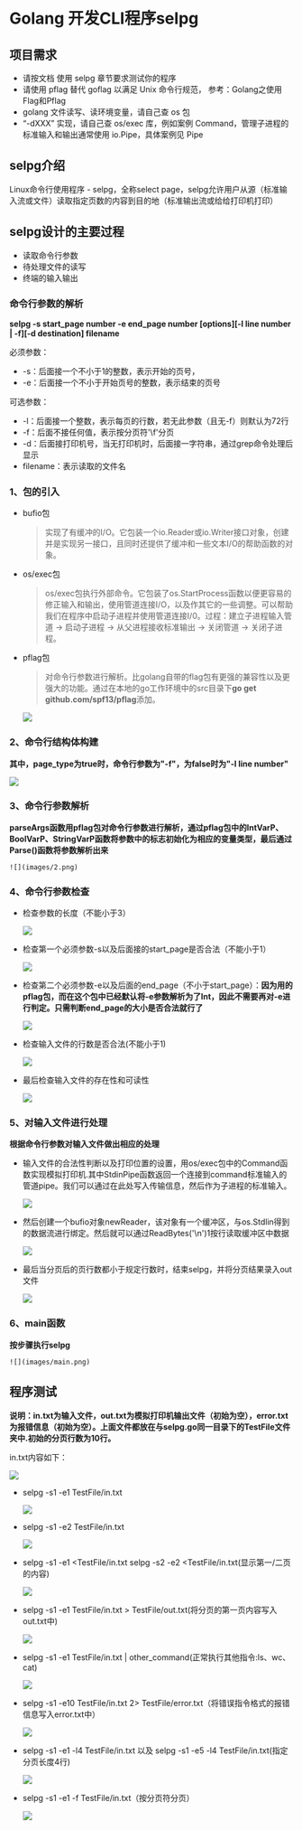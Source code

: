 # Golang 开发CLI程序selpg  
## 项目需求
- 请按文档 使用 selpg 章节要求测试你的程序
- 请使用 pflag 替代 goflag 以满足 Unix 命令行规范， 参考：Golang之使用Flag和Pflag
- golang 文件读写、读环境变量，请自己查 os 包
- “-dXXX” 实现，请自己查 os/exec 库，例如案例 Command，管理子进程的标准输入和输出通常使用 io.Pipe，具体案例见 Pipe
  
## selpg介绍  
Linux命令行使用程序 - selpg，全称select page，selpg允许用户从源（标准输入流或文件）读取指定页数的内容到目的地（标准输出流或给给打印机打印）  
  
## selpg设计的主要过程
- 读取命令行参数
- 待处理文件的读写
- 终端的输入输出
### 命令行参数的解析
**selpg -s start_page number -e end_page number [options][-l line number | -f][-d destination] filename**  
  
必须参数：  
- -s：后面接一个不小于1的整数，表示开始的页号，
- -e：后面接一个不小于开始页号的整数，表示结束的页号  
  
可选参数：
- -l：后面接一个整数，表示每页的行数，若无此参数（且无-f）则默认为72行
- -f：后面不接任何值，表示按分页符'\f'分页
- -d：后面接打印机号，当无打印机时，后面接一字符串，通过grep命令处理后显示
- filename：表示读取的文件名  
### 1、包的引入
- bufio包
    > 实现了有缓冲的I/O。它包装一个io.Reader或io.Writer接口对象，创建并是实现另一接口，且同时还提供了缓冲和一些文本I/O的帮助函数的对象。  
      
- os/exec包
    > os/exec包执行外部命令。它包装了os.StartProcess函数以便更容易的修正输入和输出，使用管道连接I/O，以及作其它的一些调整。可以帮助我们在程序中启动子进程并使用管道连接I/0。过程：建立子进程输入管道 -> 启动子进程 -> 从父进程接收标准输出 -> 关闭管道 -> 关闭子进程。
  
- pflag包  
    > 对命令行参数进行解析。比golang自带的flag包有更强的兼容性以及更强大的功能。通过在本地的go工作环境中的src目录下**go get github.com/spf13/pflag**添加。

    ![](images/0.png)  

### 2、命令行结构体构建
**其中，page_type为true时，命令行参数为"-f"，为false时为"-l line number"**  
  
![](images/1.png)  

### 3、命令行参数解析
**parseArgs函数用pflag包对命令行参数进行解析，通过pflag包中的IntVarP、BoolVarP、StringVarP函数将参数中的标志初始化为相应的变量类型，最后通过Parse()函数将参数解析出来**  
  

    ![](images/2.png)  

### 4、命令行参数检查  
- 检查参数的长度（不能小于3）  
  
    ![](images/3.png)  
  
- 检查第一个必须参数-s以及后面接的start_page是否合法（不能小于1）  
  
    ![](images/4.png)  
  
- 检查第二个必须参数-e以及后面的end_page（不小于start_page）：**因为用的pflag包，而在这个包中已经默认将-e参数解析为了Int，因此不需要再对-e进行判定。只需判断end_page的大小是否合法就行了**  
  
    ![](images/5.png)  
  
- 检查输入文件的行数是否合法(不能小于1)  
  
    ![](images/6.png)  
  
- 最后检查输入文件的存在性和可读性  
  
    ![](images/7.png)  
  
### 5、对输入文件进行处理  
**根据命令行参数对输入文件做出相应的处理**  
  
- 输入文件的合法性判断以及打印位置的设置，用os/exec包中的Command函数实现模拟打印机.其中StdinPipe函数返回一个连接到command标准输入的管道pipe。我们可以通过在此处写入传输信息，然后作为子进程的标准输入。
  
    ![](images/8.png)  
  
- 然后创建一个bufio对象newReader，该对象有一个缓冲区，与os.Stdlin得到的数据流进行绑定。然后就可以通过ReadBytes('\n')1按行读取缓冲区中数据  
  
    ![](images/9.png)  
  
- 最后当分页后的页行数都小于规定行数时，结束selpg，并将分页结果录入out文件  
  
    ![](images/10.png)  
      

### 6、main函数  
**按步骤执行selpg**  
  
    ![](images/main.png)  
  
## 程序测试  
**说明：in.txt为输入文件，out.txt为模拟打印机输出文件（初始为空），error.txt为报错信息（初始为空）。上面文件都放在与selpg.go同一目录下的TestFile文件夹中.初始的分页行数为10行。**  
  
in.txt内容如下：
  
![](images/test0.png)  
  


- selpg -s1 -e1 TestFile/in.txt  
  
    ![](images/test1.png)  
  
- selpg -s1 -e2 TestFile/in.txt
  
    ![](images/test2.png)  
      
- selpg -s1 -e1 <TestFile/in.txt selpg -s2 -e2 <TestFile/in.txt(显示第一/二页的内容)  
  
    ![](images/test3.png)  
      
- selpg -s1 -e1 TestFile/in.txt > TestFile/out.txt(将分页的第一页内容写入out.txt中) 
  
    ![](images/test4.png)  
      
- selpg -s1 -e1 TestFile/in.txt | other_command(正常执行其他指令:ls、wc、cat)  
  
    ![](images/test5.png)  
      
- selpg -s1 -e10 TestFile/in.txt 2> TestFile/error.txt（将错误指令格式的报错信息写入error.txt中）  
  
    ![](images/test6.png)  
      
- selpg -s1 -e1 -l4 TestFile/in.txt 以及 selpg -s1 -e5 -l4 TestFile/in.txt(指定分页长度4行)
  
    ![](images/test7.png)  
      
- selpg -s1 -e1 -f TestFile/in.txt（按分页符分页）  
  
    ![](images/test8.png)  
      
